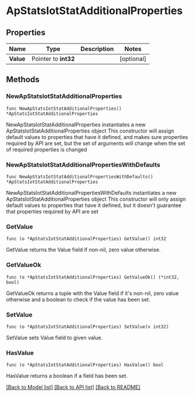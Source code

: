 # ApStatsIotStatAdditionalProperties

## Properties

Name | Type | Description | Notes
------------ | ------------- | ------------- | -------------
**Value** | Pointer to **int32** |  | [optional] 

## Methods

### NewApStatsIotStatAdditionalProperties

`func NewApStatsIotStatAdditionalProperties() *ApStatsIotStatAdditionalProperties`

NewApStatsIotStatAdditionalProperties instantiates a new ApStatsIotStatAdditionalProperties object
This constructor will assign default values to properties that have it defined,
and makes sure properties required by API are set, but the set of arguments
will change when the set of required properties is changed

### NewApStatsIotStatAdditionalPropertiesWithDefaults

`func NewApStatsIotStatAdditionalPropertiesWithDefaults() *ApStatsIotStatAdditionalProperties`

NewApStatsIotStatAdditionalPropertiesWithDefaults instantiates a new ApStatsIotStatAdditionalProperties object
This constructor will only assign default values to properties that have it defined,
but it doesn't guarantee that properties required by API are set

### GetValue

`func (o *ApStatsIotStatAdditionalProperties) GetValue() int32`

GetValue returns the Value field if non-nil, zero value otherwise.

### GetValueOk

`func (o *ApStatsIotStatAdditionalProperties) GetValueOk() (*int32, bool)`

GetValueOk returns a tuple with the Value field if it's non-nil, zero value otherwise
and a boolean to check if the value has been set.

### SetValue

`func (o *ApStatsIotStatAdditionalProperties) SetValue(v int32)`

SetValue sets Value field to given value.

### HasValue

`func (o *ApStatsIotStatAdditionalProperties) HasValue() bool`

HasValue returns a boolean if a field has been set.


[[Back to Model list]](../README.md#documentation-for-models) [[Back to API list]](../README.md#documentation-for-api-endpoints) [[Back to README]](../README.md)


